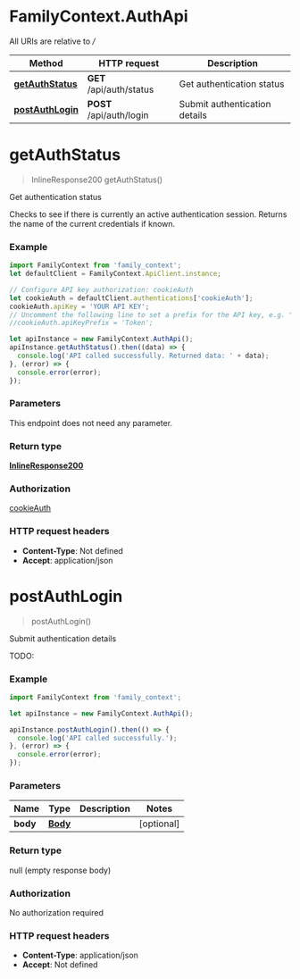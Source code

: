 # FamilyContext.AuthApi

All URIs are relative to */*

Method | HTTP request | Description
------------- | ------------- | -------------
[**getAuthStatus**](AuthApi.md#getAuthStatus) | **GET** /api/auth/status | Get authentication status
[**postAuthLogin**](AuthApi.md#postAuthLogin) | **POST** /api/auth/login | Submit authentication details

<a name="getAuthStatus"></a>
# **getAuthStatus**
> InlineResponse200 getAuthStatus()

Get authentication status

Checks to see if there is currently an active authentication session. Returns the name of the current credentials if known. 

### Example
```javascript
import FamilyContext from 'family_context';
let defaultClient = FamilyContext.ApiClient.instance;

// Configure API key authorization: cookieAuth
let cookieAuth = defaultClient.authentications['cookieAuth'];
cookieAuth.apiKey = 'YOUR API KEY';
// Uncomment the following line to set a prefix for the API key, e.g. "Token" (defaults to null)
//cookieAuth.apiKeyPrefix = 'Token';

let apiInstance = new FamilyContext.AuthApi();
apiInstance.getAuthStatus().then((data) => {
  console.log('API called successfully. Returned data: ' + data);
}, (error) => {
  console.error(error);
});

```

### Parameters
This endpoint does not need any parameter.

### Return type

[**InlineResponse200**](InlineResponse200.md)

### Authorization

[cookieAuth](../README.md#cookieAuth)

### HTTP request headers

 - **Content-Type**: Not defined
 - **Accept**: application/json

<a name="postAuthLogin"></a>
# **postAuthLogin**
> postAuthLogin()

Submit authentication details

TODO: 

### Example
```javascript
import FamilyContext from 'family_context';

let apiInstance = new FamilyContext.AuthApi();

apiInstance.postAuthLogin().then(() => {
  console.log('API called successfully.');
}, (error) => {
  console.error(error);
});

```

### Parameters

Name | Type | Description  | Notes
------------- | ------------- | ------------- | -------------
 **body** | [**Body**](Body.md)|  | [optional] 

### Return type

null (empty response body)

### Authorization

No authorization required

### HTTP request headers

 - **Content-Type**: application/json
 - **Accept**: Not defined


